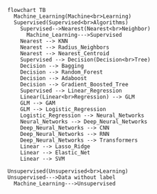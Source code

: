 ````mermaid
flowchart TB
  Machine_Learning(Machine<br>Learning)
  Supervised(Supervised<br>Algorithms)
    Supervised-->Nearest(Nearest<br>Neighbor)
      Machine_Learning--->Supervised
    Nearest --> KNN
    Nearest --> Radius_Neighbors
    Nearest --> Nearest_Centroid
    Supervised --> Decision(Decision<br>Tree)
    Decision --> Bagging
    Decision --> Random_Forest
    Decision --> Adaboost
    Decision --> Gradient_Boosted_Tree
    Supervised --> Linear_Regression
    Linear(Linear<br>Regression) --> GLM
    GLM --> GAM
    GLM --> Logistic_Regression
    Logistic_Regression --> Neural_Networks
    Neural_Networks --> Deep_Neural_Networks
    Deep_Neural_Networks --> CNN
    Deep_Neural_Networks --> RNN
    Deep_Neural_Networks --> Transformers
    Linear --> Lasso_Ridge
    Linear --> Elastic_Net
    Linear --> SVM
````
    Unsupervised(Unsupervised<br>Learning)
    Unsupervised--->Data without label
      Machine_Learning--->Unsupervised







   
